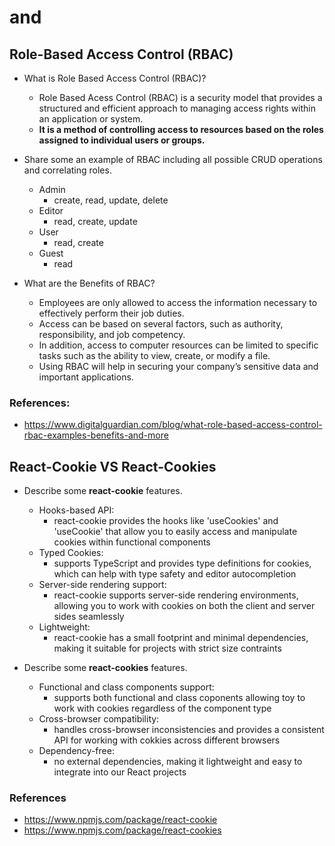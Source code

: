 # <Login /> and <Auth />

## Role-Based Access Control (RBAC)

* What is Role Based Access Control (RBAC)?
  * Role Based Acess Control (RBAC) is a security model that provides a structured and efficient approach to managing access rights within an application or system. 
  * **It is a method of controlling access to resources based on the roles assigned to individual users or groups.**

* Share some an example of RBAC including all possible CRUD operations and correlating roles.
  * Admin
    * create, read, update, delete
  * Editor 
    * read, create, update
  * User 
    * read, create
  * Guest 
    * read

* What are the Benefits of RBAC?
  * Employees are only allowed to access the information necessary to effectively perform their job duties. 
  * Access can be based on several factors, such as authority, responsibility, and job competency. 
  * In addition, access to computer resources can be limited to specific tasks such as the ability to view, create, or modify a file.
  * Using RBAC will help in securing your company’s sensitive data and important applications.

### References:

* <https://www.digitalguardian.com/blog/what-role-based-access-control-rbac-examples-benefits-and-more>

## React-Cookie VS React-Cookies

* Describe some **react-cookie** features.
  * Hooks-based API:
    * react-cookie provides the hooks like 'useCookies' and 'useCookie' that allow you to easily access and manipulate cookies within functional components
  * Typed Cookies:
    * supports TypeScript and provides type definitions for cookies, which can help with type safety and editor autocompletion
  * Server-side rendering support:
    * react-cookie supports server-side rendering environments, allowing you to work with cookies on both the client and server sides seamlessly
  * Lightweight:
    * react-cookie has a small footprint and minimal dependencies, making it suitable for projects with strict size contraints

* Describe some **react-cookies** features.
  * Functional and class components support:
    * supports both functional and class coponents allowing toy to work with cookies regardless of the component type
  * Cross-browser compatibility:
    * handles cross-browser inconsistencies and provides a consistent API for working with cokkies across different browsers
  * Dependency-free:
    * no external dependencies, making it lightweight and easy to integrate into our React projects

### References

* <https://www.npmjs.com/package/react-cookie>
* <https://www.npmjs.com/package/react-cookies>
